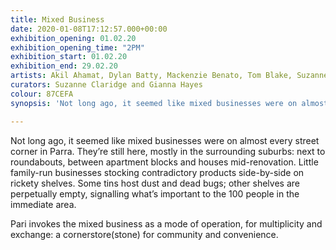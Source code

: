 ```yaml
---
title: Mixed Business
date: 2020-01-08T17:12:57.000+00:00
exhibition_opening: 01.02.20
exhibition_opening_time: "2PM"
exhibition_start: 01.02.20
exhibition_end: 29.02.20
artists: Akil Ahamat, Dylan Batty, Mackenzie Benato, Tom Blake, Suzanne Claridge, Hayley Coghlan, Jack De Lacy, Kalanjay Dhir, Heath Franco, Rebecca Gallo, Fei Gao, Talitha Hanna, Gianna Christella Hayes, Leon Kannangara, Shivanjani Lal, Mehmet Mevlütoğlu, Garden Reflexxx x Yousuf Khan Noor, Pat Dakhokhe Mikha, Nadia Odlum, Namika Parajuli, Ebony Sebcombe, Ricky Tana, Sasanki Tennakoon, Josephine Wyburn, Kai Wasikowksi, Jodie Whalen, Bryden Williams, Justine Youssef and Tian Zhang
curators: Suzanne Claridge and Gianna Hayes
colour: 87CEFA
synopsis: 'Not long ago, it seemed like mixed businesses were on almost every street corner in Parra. They’re still here, mostly in the surrounding suburbs: next to roundabouts, between apartment blocks and houses mid-renovation. Little family-run businesses stocking contradictory products side-by-side on rickety shelves. Some tins host dust and dead bugs; other shelves are perpetually empty, signalling what’s important to the 100 people in the immediate area.'

---
```

Not long ago, it seemed like mixed businesses were on almost every street corner in Parra. They’re still here, mostly in the surrounding suburbs: next to roundabouts, between apartment blocks and houses mid-renovation. Little family-run businesses stocking contradictory products side-by-side on rickety shelves. Some tins host dust and dead bugs; other shelves are perpetually empty, signalling what’s important to the 100 people in the immediate area.

Pari invokes the mixed business as a mode of operation, for multiplicity and exchange: a cornerstore(stone) for community and convenience.
